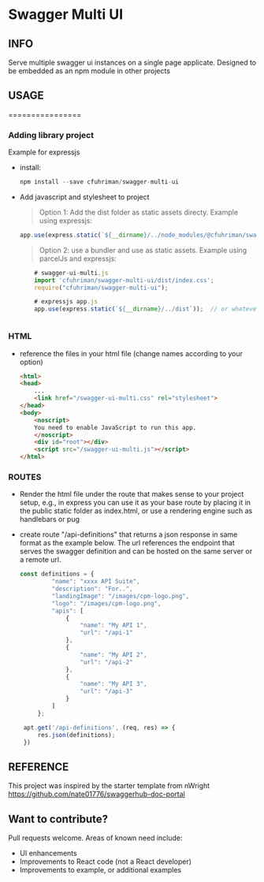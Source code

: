 # Swagger Multi UI

## INFO
Serve multiple swagger ui instances on a single page applicate.  Designed to be embedded as an npm module in other projects

## USAGE
================
### Adding library project
Example for expressjs
- install:
    ```javascript
    npm install --save cfuhriman/swagger-multi-ui
    ```
- Add javascript and stylesheet to project
    > Option 1: Add the dist folder as static assets directy.  Example using expressjs:
    ```javascript
    app.use(express.static(`${__dirname}/../node_modules/@cfuhriman/swagger-multi-ui/dist`));
    ```

    > Option 2: use a bundler and use as static assets.  Example using parcelJs and expressjs:
    ```javascript
        # swagger-ui-multi.js
        import 'cfuhriman/swagger-multi-ui/dist/index.css';
        require("cfuhriman/swagger-multi-ui");
    ```
    ```javascript
        # expressjs app.js
        app.use(express.static(`${__dirname}/../dist`));  // or whatever folder the bundler exports to
    ```


    ```
### HTML
- reference the files in your html file (change names according to your option)
    ```html
    <html>
    <head>
        ...
        <link href="/swagger-ui-multi.css" rel="stylesheet">
    </head>
    <body>
        <noscript>
        You need to enable JavaScript to run this app.
        </noscript>
        <div id="root"></div>
        <script src="/swagger-ui-multi.js"></script>
    </html>
    ```

### ROUTES
- Render the html file under the route that makes sense to your project setup, e.g., in express you can use it as your base route by placing it in the public static folder as index.html, or use a rendering engine such as handlebars or pug

- create route "/api-definitions" that returns a json response in same format as the example below.  The url references the endpoint that serves the swagger definition and can be hosted on the same server or a remote url.
   ```javascript
   const definitions = {
            "name": "xxxx API Suite",
            "description": "For..",
            "landingImage": "/images/cpm-logo.png",
            "logo": "/images/cpm-logo.png",
            "apis": [
                {
                    "name": "My API 1",
                    "url": "/api-1"
                },
                {
                    "name": "My API 2",
                    "url": "/api-2"
                },
                {
                    "name": "My API 3",
                    "url": "/api-3"
                }
            ]
        };

    apt.get('/api-definitions', (req, res) => {
        res.json(definitions);
    })
    ```

## REFERENCE
This project was inspired by the starter template from nWright https://github.com/nate01776/swaggerhub-doc-portal


## Want to contribute?
Pull requests welcome.   Areas of known need include:
- UI enhancements
- Improvements to React code (not a React developer)
- Improvements to example, or additional examples